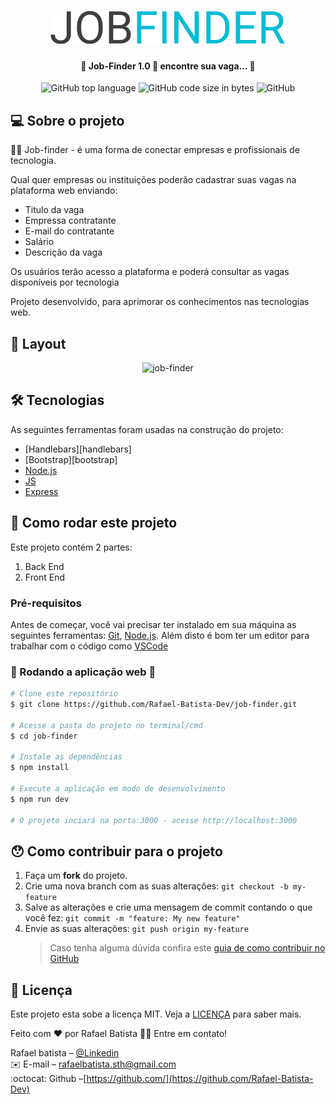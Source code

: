 <h1 align="center">
    <img alt="job-finder" title="#job-finder" src="https://github.com/Rafael-Batista-Dev/job-finder/blob/master/assets/job-finder.png" />
</h1>

<h4 align="center"> 
	👔 Job-Finder 1.0 🚀 encontre sua vaga... 👔
</h4>

<p align="center">
  <img alt="GitHub top language" src="https://img.shields.io/github/languages/top/Rafael-Batista-Dev/job-finder">

  <img alt="GitHub code size in bytes" src="https://img.shields.io/github/languages/code-size/Rafael-Batista-Dev/job-finder">

  <img alt="GitHub" src="https://img.shields.io/github/license/Rafael-Batista-Dev/job-finder">
</p>

## 💻 Sobre o projeto

👨‍💻 Job-finder - é uma forma de conectar empresas e profissionais de tecnologia.

Qual quer empresas ou instituições poderão cadastrar suas vagas na plataforma web enviando:

- Titulo da vaga
- Empressa contratante
- E-mail do contratante
- Salário
- Descrição da vaga

Os usuários terão acesso a plataforma e poderá consultar as vagas disponíveis por tecnologia

Projeto desenvolvido, para aprimorar os conhecimentos nas tecnologias web.

## 🎨 Layout

<p align="center" width= '90%'>
<img alt="job-finder" title="#job-finder" src="https://github.com/Rafael-Batista-Dev/job-finder/blob/master/assets/job-finder.gif" />
</p>

## 🛠 Tecnologias

As seguintes ferramentas foram usadas na construção do projeto:

- [Handlebars][handlebars]
- [Bootstrap][bootstrap]
- [Node.js][nodejs]
- [JS][javascript]
- [Express][express]

## 🚀 Como rodar este projeto

Este projeto contém 2 partes:

1. Back End
2. Front End

### Pré-requisitos

Antes de começar, você vai precisar ter instalado em sua máquina as seguintes ferramentas:
[Git](https://git-scm.com), [Node.js][nodejs].
Além disto é bom ter um editor para trabalhar com o código como [VSCode][vscode]

### 🧭 Rodando a aplicação web 🎲

```bash
# Clone este repositório
$ git clone https://github.com/Rafael-Batista-Dev/job-finder.git

# Acesse a pasta do projeto no terminal/cmd
$ cd job-finder

# Instale as dependências
$ npm install

# Execute a aplicação em modo de desenvolvimento
$ npm run dev

# O projeto inciará na porta:3000 - acesse http://localhost:3000
```

## 😯 Como contribuir para o projeto

1. Faça um **fork** do projeto.
2. Crie uma nova branch com as suas alterações: `git checkout -b my-feature`
3. Salve as alterações e crie uma mensagem de commit contando o que você fez: `git commit -m "feature: My new feature"`
4. Envie as suas alterações: `git push origin my-feature`
   > Caso tenha alguma dúvida confira este [guia de como contribuir no GitHub](https://github.com/firstcontributions/first-contributions)

## 📝 Licença

Este projeto esta sobe a licença MIT. Veja a [LICENÇA](license) para saber mais.

Feito com ❤️ por Rafael Batista 👋🏽 Entre em contato!

<p align="center">

Rafael batista – [@Linkedin](https://www.linkedin.com/in/rafael-batista-dev/)
<br/>
✉️ E-mail – rafaelbatista.sth@gmail.com
<br/>
:octocat: Github –[https://github.com/](https://github.com/Rafael-Batista-Dev)

</p>

[nodejs]: https://nodejs.org/
[javascript]: https://www.javascriptlang.org/
[express]: https://express.github.io/
[yarn]: https://yarnpkg.com/
[vscode]: https://code.visualstudio.com/
[vceditconfig]: https://marketplace.visualstudio.com/items?itemName=EditorConfig.EditorConfig
[license]: https://opensource.org/licenses/MIT
[vceslint]: https://marketplace.visualstudio.com/items?itemName=dbaeumer.vscode-eslint
[prettier]: https://marketplace.visualstudio.com/items?itemName=esbenp.prettier-vscode
